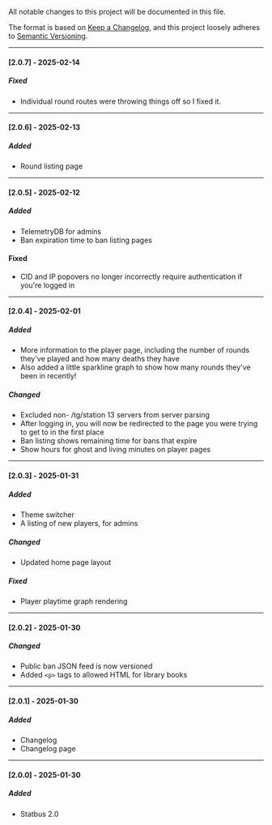
All notable changes to this project will be documented in this file.  

The format is based on [Keep a Changelog](https://keepachangelog.com/en/1.0.0/),
and this project loosely adheres to [Semantic Versioning](https://semver.org/spec/v2.0.0.html).
  
---
#### [2.0.7] - 2025-02-14

##### Fixed
- Individual round routes were throwing things off so I fixed it.

---
#### [2.0.6] - 2025-02-13

##### Added 
- Round listing page

---
#### [2.0.5] - 2025-02-12

##### Added 
- TelemetryDB for admins
- Ban expiration time to ban listing pages

#### Fixed
- CID and IP popovers no longer incorrectly require authentication if you're logged in

---
#### [2.0.4] - 2025-02-01

##### Added 
- More information to the player page, including the number of rounds they've played and how many deaths they have
- Also added a little sparkline graph to show how many rounds they've been in recently!

##### Changed
- Excluded non- /tg/station 13 servers from server parsing
- After logging in, you will now be redirected to the page you were trying to get to in the first place
- Ban listing shows remaining time for bans that expire
- Show hours for ghost and living minutes on player pages
---
  
#### [2.0.3] - 2025-01-31

##### Added
- Theme switcher
- A listing of new players, for admins

##### Changed
- Updated home page layout

##### Fixed
- Player playtime graph rendering

---

#### [2.0.2] - 2025-01-30

##### Changed
- Public ban JSON feed is now versioned
- Added `<p>` tags to allowed HTML for library books

---

#### [2.0.1] - 2025-01-30

##### Added
- Changelog
- Changelog page

---

#### [2.0.0] - 2025-01-30

##### Added
- Statbus 2.0
